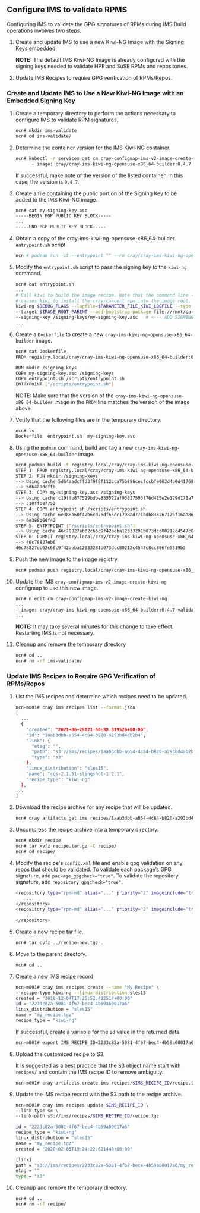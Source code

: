 
## Configure IMS to validate RPMS

Configuring IMS to validate the GPG signatures of RPMs during IMS Build operations involves two steps.

1. Create and update IMS to use a new Kiwi-NG Image with the Signing Keys embedded.
   
   **NOTE:** The default IMS Kiwi-NG Image is already configured with the signing keys needed to
   validate HPE and SuSE RPMs and repositories. 
   
2. Update IMS Recipes to require GPG verification of RPMs/Repos.

### Create and Update IMS to Use a New Kiwi-NG Image with an Embedded Signing Key

1. Create a temporary directory to perform the actions necessary to configure IMS to validate 
   RPM signatures.
   
    ```bash
    ncn# mkdir ims-validate
    ncn# cd ims-validate/
    ```

1. Determine the container version for the IMS Kiwi-NG container.

    ```bash
   ncn# kubectl -n services get cm cray-configmap-ims-v2-image-create-kiwi-ng -o yaml | grep cray-ims-kiwi-ng-opensuse-x86_64-builder
          - image: cray/cray-ims-kiwi-ng-opensuse-x86_64-builder:0.4.7
    ```
   
   If successful, make note of the version of the listed container. In this case, the version is `0.4.7`.


1. Create a file containing the public portion of the Signing Key to be added to the IMS Kiwi-NG image.

    ```bash
    ncn# cat my-signing-key.asc
    -----BEGIN PGP PUBLIC KEY BLOCK-----
    ...
    -----END PGP PUBLIC KEY BLOCK-----
    ```

1. Obtain a copy of the cray-ims-kiwi-ng-opensuse-x86_64-builder `entrypoint.sh` script.

   ```bash
   ncn # podman run -it --entrypoint "" --rm cray/cray-ims-kiwi-ng-opensuse-x86_64-builder:0.4.7 cat /scripts/entrypoint.sh | tee entrypoint.sh
   ```
  
1. Modify the `entrypoint.sh` script to pass the signing key to the `kiwi-ng` command.  

    ```bash
    ncn# cat entrypoint.sh
    ...
    # Call kiwi to build the image recipe. Note that the command line --add-bootstrap-package
    # causes kiwi to install the cray-ca-cert rpm into the image root.
    kiwi-ng $DEBUG_FLAGS --logfile=$PARAMETER_FILE_KIWI_LOGFILE --type tbz system build --description $RECIPE_ROOT_PARENT \
    --target $IMAGE_ROOT_PARENT --add-bootstrap-package file:///mnt/ca-rpm/cray_ca_cert-1.0.1-1.x86_64.rpm \
    --signing-key /signing-keys/my-signing-key.asc   # <--- ADD SIGNING-KEY FILE
    ...
    ```

1. Create a `Dockerfile` to create a new `cray-ims-kiwi-ng-opensuse-x86_64-builder` image.
   
    ```bash
    ncn# cat Dockerfile
    FROM registry.local/cray/cray-ims-kiwi-ng-opensuse-x86_64-builder:0.4.7
    
    RUN mkdir /signing-keys
    COPY my-signing-key.asc /signing-keys
    COPY entrypoint.sh /scripts/entrypoint.sh
    ENTRYPOINT ["/scripts/entrypoint.sh"]
    ```

    NOTE: Make sure that the version of the `cray-ims-kiwi-ng-opensuse-x86_64-builder`
    image in the `FROM` line matches the version of the image above.
   
1. Verify that the following files are in the temporary directory.

    ```bash
    ncn# ls
    Dockerfile  entrypoint.sh  my-signing-key.asc
    ```

1. Using the `podman` command, build and tag a new `cray-ims-kiwi-ng-opensuse-x86_64-builder` image. 

    ```bash
    ncn# podman build -t registry.local/cray/cray-ims-kiwi-ng-opensuse-x86_64-builder:0.4.7-validate .
    STEP 1: FROM registry.local/cray/cray-ims-kiwi-ng-opensuse-x86_64-builder:0.4.7
    STEP 2: RUN mkdir /signing-keys
    --> Using cache 5d64aadcffd3f9f8f112cca75b886cecfccbfe903d4b0d4176882f0e78ccd4d0
    --> 5d64aadcffd
    STEP 3: COPY my-signing-key.asc /signing-keys
    --> Using cache c10ffb877529bdbe855522af93827503f76d415e2e129d171a7fc927f896095a
    --> c10ffb87752
    STEP 4: COPY entrypoint.sh /scripts/entrypoint.sh
    --> Using cache 6e388b60f42b6cd26df65ec1798ad771bdb835267126f16aa86e90aec78b0f32
    --> 6e388b60f42
    STEP 5: ENTRYPOINT ["/scripts/entrypoint.sh"]
    --> Using cache 46c78827eb62c66c9f42aeba12333281b073dcc80212c4547c8cc806fe5519b3
    STEP 6: COMMIT registry.local/cray/cray-ims-kiwi-ng-opensuse-x86_64-builder:0.4.7-validate
    --> 46c78827eb6
    46c78827eb62c66c9f42aeba12333281b073dcc80212c4547c8cc806fe5519b3
    ```

1. Push the new image to the image registry.

    ```bash
    ncn# podman push registry.local/cray/cray-ims-kiwi-ng-opensuse-x86_64-builder:0.4.7-validate
    ```

1. Update the IMS `cray-configmap-ims-v2-image-create-kiwi-ng` configmap to use this new image.
   
    ```bash
    ncn# n edit cm cray-configmap-ims-v2-image-create-kiwi-ng
    ...
    - image: cray/cray-ims-kiwi-ng-opensuse-x86_64-builder:0.4.7-validate
    ...
    ```
   
   **NOTE:** It may take several minutes for this change to take effect. Restarting IMS is not necessary.
   
1. Cleanup and remove the temporary directory

    ```bash
    ncn# cd ..
    ncn# rm -rf ims-validate/
    ```

### Update IMS Recipes to Require GPG Verification of RPMs/Repos

1. List the IMS recipes and determine which recipes need to be updated.

    ```bash
    ncn-m001# cray ims recipes list --format json
    [
      ...
      {
        "created": "2021-06-29T21:50:38.319526+00:00",
        "id": "1aab3dbb-a654-4c84-b820-a293bd4ab2b4",
        "link": {
          "etag": "",
          "path": "s3://ims/recipes/1aab3dbb-a654-4c84-b820-a293bd4ab2b4/my_recipe.tgz",
          "type": "s3"
        },
        "linux_distribution": "sles15",
        "name": "cos-2.1.51-slingshot-1.2.1",
        "recipe_type": "kiwi-ng"
      },
    ...
    ]
    ```

1. Download the recipe archive for any recipe that will be updated.

    ```bash
    ncn# cray artifacts get ims recipes/1aab3dbb-a654-4c84-b820-a293bd4ab2b4/recipe.tar.gz recipe.tar.gz
    ```

1. Uncompress the recipe archive into a temporary directory.

    ```bash
    ncn# mkdir recipe
    ncn# tar xvfz recipe.tar.gz -C recipe/
    ncn# cd recipe/
    ```

1. Modify the recipe's `config.xml` file and enable gpg validation on any repos that should be validated.
   To validate each package’s GPG signature, add `package_gpgcheck="true"`. To validate the repository signature, 
   add `repository_gpgcheck="true"`.
   
    ```bash
    <repository type="rpm-md" alias="..." priority="2" imageinclude="true" package_gpgcheck="true">
        ...
    </repository>
    <repository type="rpm-md" alias="..." priority="2" imageinclude="true" repository_gpgcheck="true">
        ...
    </repository>
    ```
   
1. Create a new recipe tar file.

    ```bash
    ncn# tar cvfz ../recipe-new.tgz .
    ```
   
1. Move to the parent directory.
   
   ```bash
   ncn# cd ..
   ```
   
1. Create a new IMS recipe record.

    ```bash
    ncn-m001# cray ims recipes create --name "My Recipe" \
    --recipe-type kiwi-ng --linux-distribution sles15
    created = "2018-12-04T17:25:52.482514+00:00"
    id = "2233c82a-5081-4f67-bec4-4b59a60017a6" 
    linux_distribution = "sles15"
    name = "my_recipe.tgz"
    recipe_type = "kiwi-ng"
    ```

    If successful, create a variable for the `id` value in the returned data.

    ```bash
    ncn-m001# export IMS_RECIPE_ID=2233c82a-5081-4f67-bec4-4b59a60017a6
    ```

1. Upload the customized recipe to S3.

    It is suggested as a best practice that the S3 object name start with `recipes/` and contain the IMS recipe ID to remove ambiguity.

    ```bash
    ncn-m001# cray artifacts create ims recipes/$IMS_RECIPE_ID/recipe.tgz recipe-new.tgz
    ```

1. Update the IMS recipe record with the S3 path to the recipe archive.

    ```bash
    ncn-m001# cray ims recipes update $IMS_RECIPE_ID \
    --link-type s3 \
    --link-path s3://ims/recipes/$IMS_RECIPE_ID/recipe.tgz
    
    id = "2233c82a-5081-4f67-bec4-4b59a60017a6"
    recipe_type = "kiwi-ng"
    linux_distribution = "sles15"
    name = "my_recipe.tgz"
    created = "2020-02-05T19:24:22.621448+00:00"
    
    [link]
    path = "s3://ims/recipes/2233c82a-5081-4f67-bec4-4b59a60017a6/my_recipe.tgz"
    etag = ""
    type = "s3"
    ```
   
1. Cleanup and remove the temporary directory.

    ```bash
    ncn# cd ..
    ncn# rm -rf recipe/
    ```


